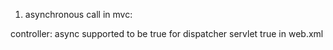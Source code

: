 1) asynchronous call in mvc:

controller: async supported to be true for dispatcher servlet
<async-supported>true</async-supported>
in web.xml



